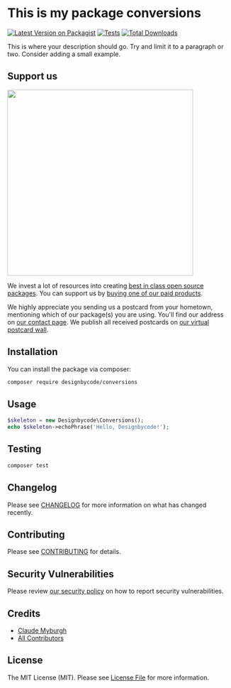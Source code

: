 # This is my package conversions

[![Latest Version on Packagist](https://img.shields.io/packagist/v/designbycode/conversions.svg?style=flat-square)](https://packagist.org/packages/designbycode/conversions)
[![Tests](https://img.shields.io/github/actions/workflow/status/designbycode/conversions/run-tests.yml?branch=main&label=tests&style=flat-square)](https://github.com/designbycode/conversions/actions/workflows/run-tests.yml)
[![Total Downloads](https://img.shields.io/packagist/dt/designbycode/conversions.svg?style=flat-square)](https://packagist.org/packages/designbycode/conversions)

This is where your description should go. Try and limit it to a paragraph or two. Consider adding a small example.

## Support us

[<img src="https://github-ads.s3.eu-central-1.amazonaws.com/conversions.jpg?t=1" width="419px" />](https://spatie.be/github-ad-click/conversions)

We invest a lot of resources into creating [best in class open source packages](https://spatie.be/open-source). You can support us by [buying one of our paid products](https://spatie.be/open-source/support-us).

We highly appreciate you sending us a postcard from your hometown, mentioning which of our package(s) you are using. You'll find our address on [our contact page](https://spatie.be/about-us). We publish all received postcards on [our virtual postcard wall](https://spatie.be/open-source/postcards).

## Installation

You can install the package via composer:

```bash
composer require designbycode/conversions
```

## Usage

```php
$skeleton = new Designbycode\Conversions();
echo $skeleton->echoPhrase('Hello, Designbycode!');
```

## Testing

```bash
composer test
```

## Changelog

Please see [CHANGELOG](CHANGELOG.md) for more information on what has changed recently.

## Contributing

Please see [CONTRIBUTING](https://github.com/spatie/.github/blob/main/CONTRIBUTING.md) for details.

## Security Vulnerabilities

Please review [our security policy](../../security/policy) on how to report security vulnerabilities.

## Credits

- [Claude Myburgh](https://github.com/claudemyburgh)
- [All Contributors](../../contributors)

## License

The MIT License (MIT). Please see [License File](LICENSE.md) for more information.
